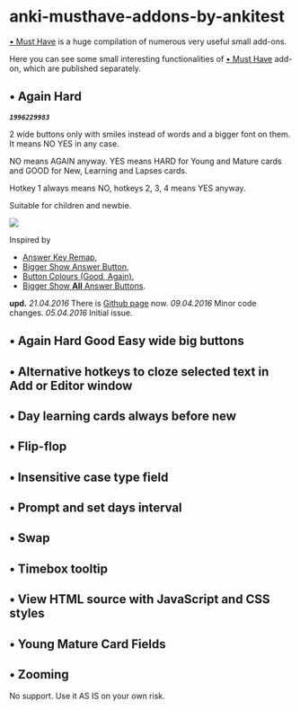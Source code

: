 # anki-musthave-addons-by-ankitest

[• Must Have](https://github.com/ankitest/anki-musthave-addon-by-ankitest) is a huge compilation of numerous very useful small add-ons.

Here you can see some small interesting functionalities of [• Must Have](https://ankiweb.net/shared/info/67643234) add-on, which are published separately.

##  	• Again Hard 

<code><b><i>1996229983</i></b></code>

2 wide buttons only 
with smiles instead of words 
and a bigger font on them.
It means NO YES in any case.

NO means AGAIN anyway.
YES means HARD for Young and Mature cards
and GOOD for New, Learning and Lapses cards.

Hotkey 1 always means NO,
hotkeys 2, 3, 4 means YES anyway.

Suitable for children and newbie.

<img src="http://savepic.ru/9296115.png">

Inspired by 
<ul><li><a href="https://ankiweb.net/shared/info/1446503737" rel="nofollow">Answer Key Remap</a>,</li>
<li><a href="https://ankiweb.net/shared/info/1867966335" rel="nofollow">Bigger Show Answer Button</a>,</li>
<li><a href="https://ankiweb.net/shared/info/2494384865" rel="nofollow">Button Colours (Good, Again)</a>,</li>
<li><a href="https://ankiweb.net/shared/info/2034935033" rel="nofollow">Bigger Show <b>All</b> Answer Buttons</a>.</li></ul>
<b>upd.</b>
<i>21.04.2016</i> There is <a href="https://github.com/ankitest/anki-musthave-addons-by-ankitest/blob/master/_Again_Hard.py" rel="nofollow">Github page</a> now.
<i>09.04.2016</i> Minor code changes.
<i>05.04.2016</i> Initial issue.

##  	• Again Hard Good Easy wide big buttons 

##  	• Alternative hotkeys to cloze selected text in Add or Editor window 

##  • Day learning cards always before new 

## • Flip-flop 

##  	• Insensitive case type field 

##  	• Prompt and set days interval 

## • Swap 

## • Timebox tooltip 

##  	• View HTML source with JavaScript and CSS styles 

##  	• Young Mature Card Fields 

##  	• Zooming 


No support. Use it AS IS on your own risk.
